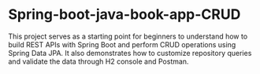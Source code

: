 # Spring-boot-java-book-app-CRUD
This project serves as a starting point for beginners to understand how to build REST APIs with Spring Boot and perform CRUD operations using Spring Data JPA. It also demonstrates how to customize repository queries and validate the data through H2 console and Postman.

